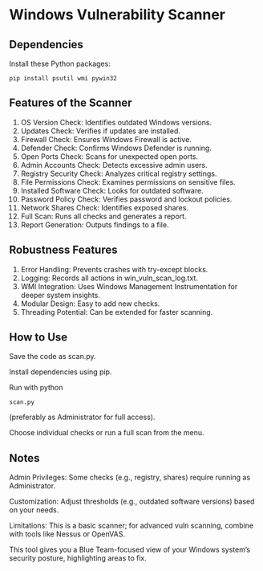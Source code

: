 # Windows Vulnerability Scanner

## Dependencies
Install these Python packages:

    pip install psutil wmi pywin32
    
## Features of the Scanner
1.  OS Version Check: Identifies outdated Windows versions.
2.  Updates Check: Verifies if updates are installed.
3.  Firewall Check: Ensures Windows Firewall is active.
4.  Defender Check: Confirms Windows Defender is running.
5.  Open Ports Check: Scans for unexpected open ports.
6.  Admin Accounts Check: Detects excessive admin users.
7.  Registry Security Check: Analyzes critical registry settings.
8.  File Permissions Check: Examines permissions on sensitive files.
9.  Installed Software Check: Looks for outdated software.
10.  Password Policy Check: Verifies password and lockout policies.
11.  Network Shares Check: Identifies exposed shares.
12.  Full Scan: Runs all checks and generates a report.
13.  Report Generation: Outputs findings to a file.

## Robustness Features
1.  Error Handling: Prevents crashes with try-except blocks.
2.  Logging: Records all actions in win_vuln_scan_log.txt.
3.  WMI Integration: Uses Windows Management Instrumentation for deeper system insights.
4.  Modular Design: Easy to add new checks.
5.  Threading Potential: Can be extended for faster scanning.

## How to Use
Save the code as scan.py.

Install dependencies using pip.

Run with python 

    scan.py 
    
  (preferably as Administrator for full access).
  
Choose individual checks or run a full scan from the menu.

##  Notes

Admin Privileges: Some checks (e.g., registry, shares) require running as Administrator.

Customization: Adjust thresholds (e.g., outdated software versions) based on your needs.

Limitations: This is a basic scanner; for advanced vuln scanning, combine with tools like Nessus or OpenVAS.

This tool gives you a Blue Team-focused view of your Windows system’s security posture, highlighting areas to fix. 
